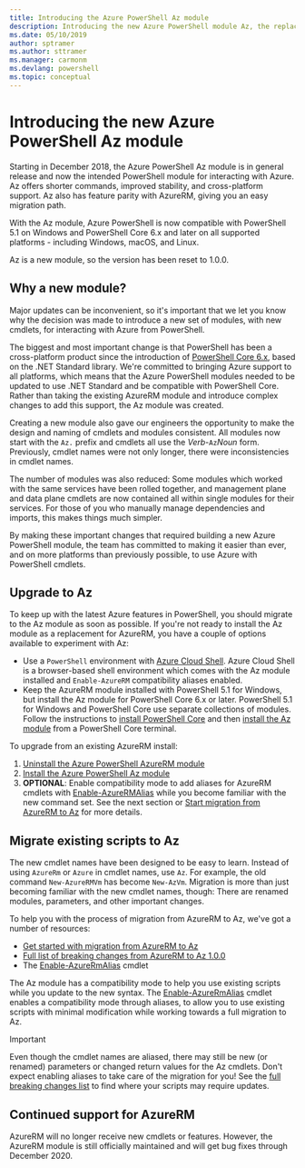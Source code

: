 ```yaml
---
title: Introducing the Azure PowerShell Az module
description: Introducing the new Azure PowerShell module Az, the replacement for the AzureRM module.
ms.date: 05/10/2019
author: sptramer
ms.author: sttramer
ms.manager: carmonm
ms.devlang: powershell
ms.topic: conceptual
---
```

# Introducing the new Azure PowerShell Az module

Starting in December 2018, the Azure PowerShell Az module is in general release and now the intended
PowerShell module for interacting with Azure. Az offers shorter commands, improved stability, and
cross-platform support. Az also has feature parity with AzureRM, giving you an easy migration
path.

With the Az module, Azure PowerShell is now compatible with PowerShell 5.1 on Windows and PowerShell Core 6.x
and later on all supported platforms - including Windows, macOS, and Linux.

Az is a new module, so the version has been reset to 1.0.0.

## Why a new module?

Major updates can be inconvenient, so it's important that we let you know why the decision was made to
introduce a new set of modules, with new cmdlets, for interacting with Azure from PowerShell.

The biggest and most important change is that PowerShell has been a cross-platform product since the
introduction of [PowerShell Core 6.x](/powershell/scripting/overview), based on the .NET Standard library.
We're committed to bringing Azure support to all platforms, which means that the Azure PowerShell modules
needed to be updated to use .NET Standard and be compatible with PowerShell Core. Rather than taking the
existing AzureRM module and introduce complex changes to add this support, the Az module was created.

Creating a new module also gave our engineers the opportunity to make the design and naming of cmdlets
and modules consistent. All modules now start with the `Az.` prefix and cmdlets all use the
_Verb_-`Az`_Noun_ form. Previously, cmdlet names were not only longer, there were inconsistencies
in cmdlet names.

The number of modules was also reduced: Some modules which worked with the same services have been rolled
together, and management plane and data plane cmdlets are now contained all within single modules for their
services. For those of you who manually manage dependencies and imports, this makes things much simpler.

By making these important changes that required building a new Azure PowerShell module, the team has
committed to making it easier than ever, and on more platforms than previously possible, to use
Azure with PowerShell cmdlets.

## Upgrade to Az

To keep up with the latest Azure features in PowerShell, you should migrate to the Az module as soon as
possible. If you're not ready to install the Az module as a replacement for AzureRM, you have a couple of
options available to experiment with Az:

* Use a `PowerShell` environment with [Azure Cloud Shell](https://docs.microsoft.com/azure/cloud-shell/overview).
  Azure Cloud Shell is a browser-based shell environment which comes with the Az module installed and `Enable-AzureRM`
  compatibility aliases enabled.
* Keep the AzureRM module installed with PowerShell 5.1 for Windows, but install the Az module for PowerShell Core 6.x
  or later. PowerShell 5.1 for Windows and PowerShell Core use separate collections of modules. Follow the instructions
  to [install PowerShell Core](/powershell/scripting/install/installing-powershell-core-on-windows) and then
  [install the Az module](install-az-ps.md) from a PowerShell Core terminal.

To upgrade from an existing AzureRM install:

1. [Uninstall the Azure PowerShell AzureRM module](/powershell/azure/uninstall-az-ps#uninstall-the-azurerm-module)
2. [Install the Azure PowerShell Az module](install-az-ps.md)
3. __OPTIONAL__: Enable compatibility mode to add aliases for AzureRM cmdlets with
  [Enable-AzureRMAlias](/powershell/module/az.accounts/enable-azurermalias) while you become familiar with
  the new command set. See the next section or [Start migration from AzureRM to Az](migrate-from-azurerm-to-az.md)
  for more details.

## Migrate existing scripts to Az

The new cmdlet names have been designed to be easy to learn. Instead of using `AzureRm` or `Azure`
in cmdlet names, use `Az`. For example, the old command `New-AzureRMVm` has become `New-AzVm`.
Migration is more than just becoming familiar with the new cmdlet names, though: There are renamed
modules, parameters, and other important changes.

To help you with the process of migration from AzureRM to Az, we've got a number of resources:

* [Get started with migration from AzureRM to Az](migrate-from-azurerm-to-az.md)
* [Full list of breaking changes from AzureRM to Az 1.0.0](migrate-az-1.0.0.md)
* The [Enable-AzureRmAlias](/powershell/module/az.accounts/enable-azurermalias) cmdlet

The Az module has a compatibility mode to help you use existing scripts while you 
update to the new syntax. The [Enable-AzureRmAlias](/powershell/module/az.accounts/enable-azurermalias)
cmdlet enables a compatibility mode through aliases, to allow you to use existing scripts with minimal
modification while working towards a full migration to Az.

> [!IMPORTANT]
> Even though the cmdlet names are aliased, there may still be new (or renamed) parameters or changed
> return values for the Az cmdlets. Don't expect enabling aliases to take care of the migration
> for you! See the [full breaking changes list](migrate-az-1.0.0.md) to find where your scripts may
> require updates.

## Continued support for AzureRM

AzureRM will no longer receive new cmdlets or features. However, the AzureRM module is still officially maintained
and will get bug fixes through December 2020.